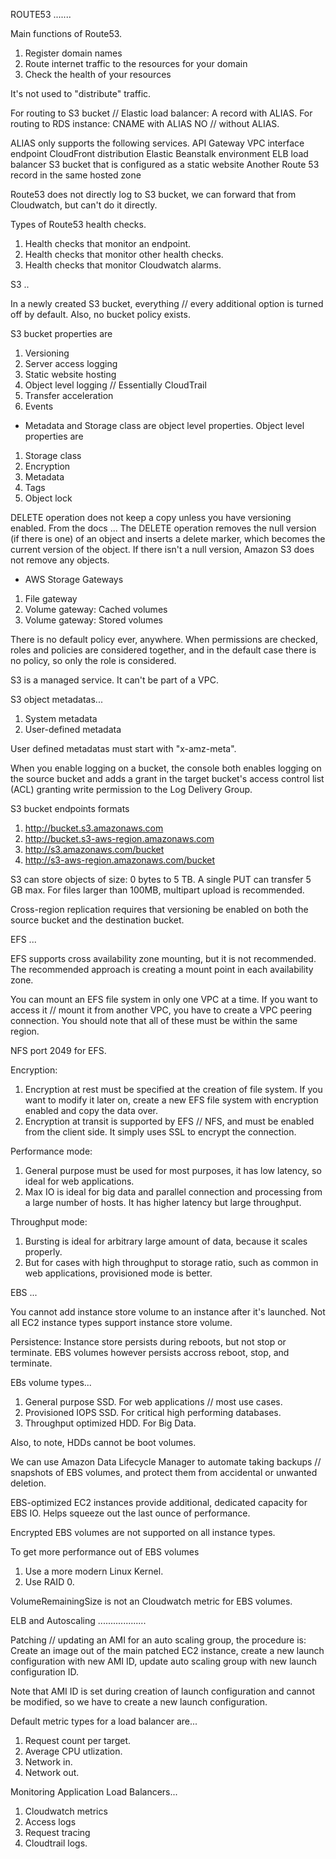 ROUTE53
.......


Main functions of Route53.
1. Register domain names
2. Route internet traffic to the resources for your domain
3. Check the health of your resources

It's not used to "distribute" traffic.


For routing to S3 bucket // Elastic load balancer: A record with ALIAS.
For routing to RDS instance: CNAME with ALIAS NO // without ALIAS.

ALIAS only supports the following services.
    API Gateway
    VPC interface endpoint
    CloudFront distribution
    Elastic Beanstalk environment
    ELB load balancer
    S3 bucket that is configured as a static website
    Another Route 53 record in the same hosted zone



Route53 does not directly log to S3 bucket, we can forward that from Cloudwatch, but can't do it directly.


Types of Route53 health checks.
1. Health checks that monitor an endpoint.
2. Health checks that monitor other health checks.
3. Health checks that monitor Cloudwatch alarms. 



S3
..


In a newly created S3 bucket, everything // every additional option is turned off by default. Also, no bucket policy exists.

S3 bucket properties are
1. Versioning
2. Server access logging
3. Static website hosting
4. Object level logging // Essentially CloudTrail
5. Transfer acceleration
6. Events

* Metadata and Storage class are object level properties.
Object level properties are
1. Storage class
2. Encryption
3. Metadata
4. Tags
5. Object lock

DELETE operation does not keep a copy unless you have versioning enabled. From the docs ...
The DELETE operation removes the null version (if there is one) of an object and inserts a delete marker, which becomes the current version of the object. If there isn't a null version, Amazon S3 does not remove any objects. 

* AWS Storage Gateways
1. File gateway
2. Volume gateway: Cached volumes
3. Volume gateway: Stored volumes


There is no default policy ever, anywhere. When permissions are checked, roles and policies are considered together, and in the default case there is no policy, so only the role is considered.

S3 is a managed service. It can't be part of a VPC.

S3 object metadatas...
1. System metadata
2. User-defined metadata

User defined metadatas must start with "x-amz-meta".

When you enable logging on a bucket, the console both enables logging on the source bucket and adds a grant in the target bucket's access control list (ACL) granting write permission to the Log Delivery Group.

S3 bucket endpoints formats
1. http://bucket.s3.amazonaws.com
2. http://bucket.s3-aws-region.amazonaws.com
3. http://s3.amazonaws.com/bucket
4. http://s3-aws-region.amazonaws.com/bucket

S3 can store objects of size: 0 bytes to 5 TB.
A single PUT can transfer 5 GB max. For files larger than 100MB, multipart upload is recommended.

Cross-region replication requires that versioning be enabled on both the source bucket and the destination bucket.


EFS
...

EFS supports cross availability zone mounting, but it is not recommended. The recommended approach is creating a mount point in each availability zone.

You can mount an EFS file system in only one VPC at a time. If you want to access it // mount it from another VPC, you have to create a VPC peering connection. You should note that all of these must be within the same region.

NFS port 2049 for EFS.

Encryption:
1. Encryption at rest must be specified at the creation of file system. If you want to modify it later on, create a new EFS file system with encryption enabled and copy the data over.
2. Encryption at transit is supported by EFS // NFS, and must be enabled from the client side. It simply uses SSL to encrypt the connection.

Performance mode:
1. General purpose must be used for most purposes, it has low latency, so ideal for web applications.
2. Max IO is ideal for big data and parallel connection and processing from a large number of hosts. It has higher latency but large throughput.

Throughput mode:
1. Bursting is ideal for arbitrary large amount of data, because it scales properly.
2. But for cases with high throughput to storage ratio, such as common in web applications, provisioned mode is better.


EBS
...


You cannot add instance store volume to an instance after it's launched.
Not all EC2 instance types support instance store volume.

Persistence: Instance store persists during reboots, but not stop or terminate. EBS volumes however persists accross reboot, stop, and terminate.

EBs volume types...

1. General purpose SSD. For web applications // most use cases.
2. Provisioned IOPS SSD. For critical high performing databases.
3. Throughput optimized HDD. For Big Data.

Also, to note, HDDs cannot be boot volumes.

We can use Amazon Data Lifecycle Manager to automate taking backups // snapshots of EBS volumes, and protect them from accidental or unwanted deletion.

EBS-optimized EC2 instances provide additional, dedicated capacity for EBS IO. Helps squeeze out the last ounce of performance.

Encrypted EBS volumes are not supported on all instance types.

To get more performance out of EBS volumes
1. Use a more modern Linux Kernel.
2. Use RAID 0.

VolumeRemainingSize is not an Cloudwatch metric for EBS volumes.


ELB and Autoscaling
...................


Patching // updating an AMI for an auto scaling group, the procedure is: Create an image out of the main patched EC2 instance, create a new launch configuration with new AMI ID, update auto scaling group with new launch configuration ID. 

Note that AMI ID is set during creation of launch configuration and cannot be modified, so we have to create a new launch configuration.

Default metric types for a load balancer are...
1. Request count per target.
2. Average CPU utlization.
3. Network in.
4. Network out.


Monitoring Application Load Balancers...
1. Cloudwatch metrics
2. Access logs
3. Request tracing
4. Cloudtrail logs.